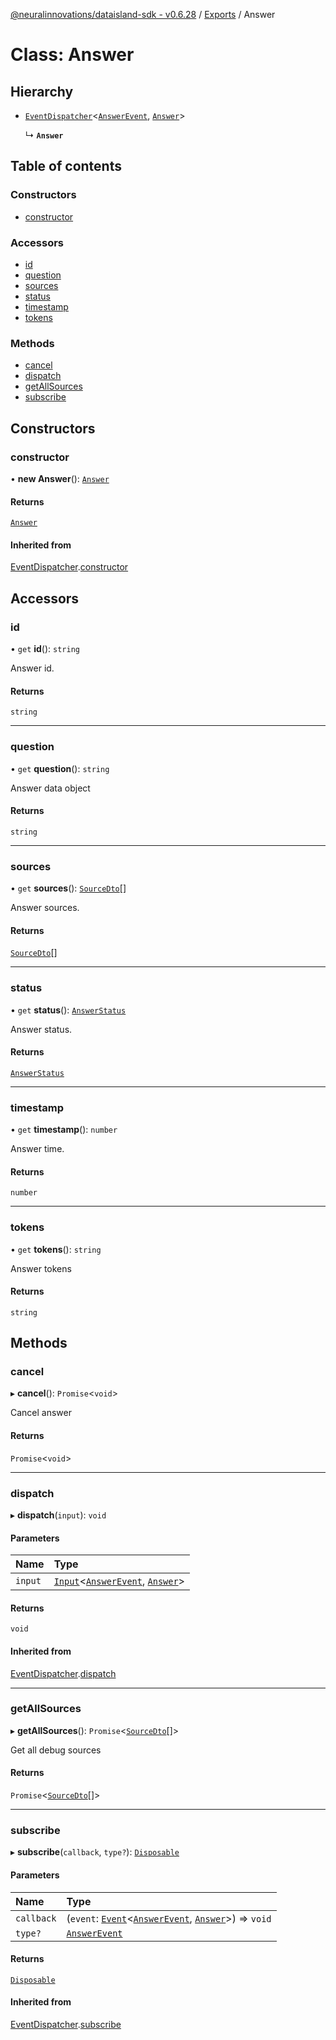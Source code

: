 [@neuralinnovations/dataisland-sdk - v0.6.28](../../README.md) / [Exports](../modules.md) / Answer

# Class: Answer

## Hierarchy

- [`EventDispatcher`](EventDispatcher.md)\<[`AnswerEvent`](../enums/AnswerEvent.md), [`Answer`](Answer.md)\>

  ↳ **`Answer`**

## Table of contents

### Constructors

- [constructor](Answer.md#constructor)

### Accessors

- [id](Answer.md#id)
- [question](Answer.md#question)
- [sources](Answer.md#sources)
- [status](Answer.md#status)
- [timestamp](Answer.md#timestamp)
- [tokens](Answer.md#tokens)

### Methods

- [cancel](Answer.md#cancel)
- [dispatch](Answer.md#dispatch)
- [getAllSources](Answer.md#getallsources)
- [subscribe](Answer.md#subscribe)

## Constructors

### constructor

• **new Answer**(): [`Answer`](Answer.md)

#### Returns

[`Answer`](Answer.md)

#### Inherited from

[EventDispatcher](EventDispatcher.md).[constructor](EventDispatcher.md#constructor)

## Accessors

### id

• `get` **id**(): `string`

Answer id.

#### Returns

`string`

___

### question

• `get` **question**(): `string`

Answer data object

#### Returns

`string`

___

### sources

• `get` **sources**(): [`SourceDto`](../interfaces/SourceDto.md)[]

Answer sources.

#### Returns

[`SourceDto`](../interfaces/SourceDto.md)[]

___

### status

• `get` **status**(): [`AnswerStatus`](../enums/AnswerStatus.md)

Answer status.

#### Returns

[`AnswerStatus`](../enums/AnswerStatus.md)

___

### timestamp

• `get` **timestamp**(): `number`

Answer time.

#### Returns

`number`

___

### tokens

• `get` **tokens**(): `string`

Answer tokens

#### Returns

`string`

## Methods

### cancel

▸ **cancel**(): `Promise`\<`void`\>

Cancel answer

#### Returns

`Promise`\<`void`\>

___

### dispatch

▸ **dispatch**(`input`): `void`

#### Parameters

| Name | Type |
| :------ | :------ |
| `input` | [`Input`](../interfaces/Input.md)\<[`AnswerEvent`](../enums/AnswerEvent.md), [`Answer`](Answer.md)\> |

#### Returns

`void`

#### Inherited from

[EventDispatcher](EventDispatcher.md).[dispatch](EventDispatcher.md#dispatch)

___

### getAllSources

▸ **getAllSources**(): `Promise`\<[`SourceDto`](../interfaces/SourceDto.md)[]\>

Get all debug sources

#### Returns

`Promise`\<[`SourceDto`](../interfaces/SourceDto.md)[]\>

___

### subscribe

▸ **subscribe**(`callback`, `type?`): [`Disposable`](../interfaces/Disposable.md)

#### Parameters

| Name | Type |
| :------ | :------ |
| `callback` | (`event`: [`Event`](../interfaces/Event.md)\<[`AnswerEvent`](../enums/AnswerEvent.md), [`Answer`](Answer.md)\>) => `void` |
| `type?` | [`AnswerEvent`](../enums/AnswerEvent.md) |

#### Returns

[`Disposable`](../interfaces/Disposable.md)

#### Inherited from

[EventDispatcher](EventDispatcher.md).[subscribe](EventDispatcher.md#subscribe)

